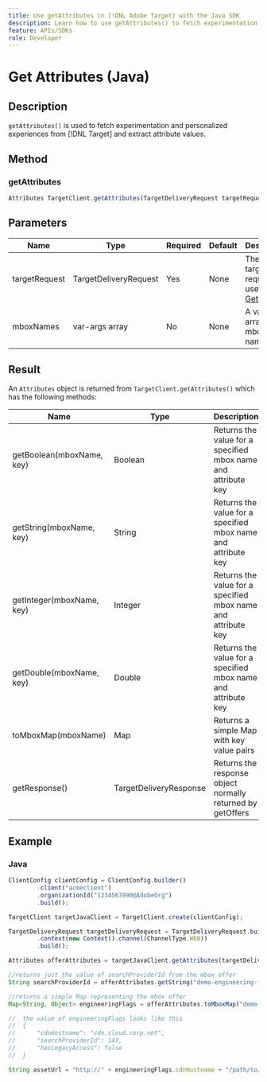 ```yaml
---
title: Use getAttributes in [!DNL Adobe Target] with the Java SDK
description: Learn how to use getAttributes() to fetch experimentation and personalized experiences from [!DNL Target] and extract attribute values.
feature: APIs/SDKs
role: Developer
---
```


# Get Attributes (Java)

## Description

`getAttributes()` is used to fetch experimentation and personalized experiences from [!DNL Target] and extract attribute values.

## Method

### getAttributes

```javascript
Attributes TargetClient.getAttributes(TargetDeliveryRequest targetRequest, String ...mboxes)
```

## Parameters

|Name|Type|Required|Default|Description|
| --- | --- | --- | --- | --- |
|targetRequest|TargetDeliveryRequest|Yes|None|The same target request as used for [Get Offers​](get-offers.md)|
|mboxNames|var-args array|No|None|A var-args array of mbox names|


## Result

An `Attributes` object is returned from `TargetClient.getAttributes()` which has the following methods:

|Name|Type|Description|
| --- | --- | --- |
|getBoolean(mboxName, key)|Boolean|Returns the value for a specified mbox name and attribute key|
|getString(mboxName, key)|String|Returns the value for a specified mbox name and attribute key|
|getInteger(mboxName, key)|Integer|Returns the value for a specified mbox name and attribute key|
|getDouble(mboxName, key)|Double|Returns the value for a specified mbox name and attribute key|
|toMboxMap(mboxName)|Map|Returns a simple Map with key value pairs|
|getResponse()|TargetDeliveryResponse|Returns the response object normally returned by getOffers|

## Example

### Java

```javascript
ClientConfig clientConfig = ClientConfig.builder()
        .client("acmeclient")
        .organizationId("1234567890@AdobeOrg")
        .build();

TargetClient targetJavaClient = TargetClient.create(clientConfig);

TargetDeliveryRequest targetDeliveryRequest = TargetDeliveryRequest.builder()
        .context(new Context().channel(ChannelType.WEB))
        .build();

Attributes offerAttributes = targetJavaClient.getAttributes(targetDeliveryRequest, "demo-engineering-flags");

//returns just the value of searchProviderId from the mbox offer
String searchProviderId = offerAttributes.getString("demo-engineering-flags", "searchProviderId");

//returns a simple Map representing the mbox offer
Map<String, Object> engineeringFlags = offerAttributes.toMboxMap("demo-engineering-flags");

//  the value of engineeringFlags looks like this
//  {
//      "cdnHostname": "cdn.cloud.corp.net",
//      "searchProviderId": 143,
//      "hasLegacyAccess": false
//  }

String assetUrl = "http://" + engineeringFlags.cdnHostname + "/path/to/asset";
```